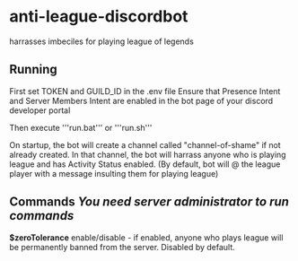 # anti-league-discordbot
harrasses imbeciles for playing league of legends

## Running

First set TOKEN and GUILD_ID in the .env file
Ensure that Presence Intent and Server Members Intent are enabled
in the bot page of your discord developer portal

Then execute '''run.bat''' or '''run.sh'''


On startup, the bot will create a channel called "channel-of-shame" if not
already created. In that channel, the bot will harrass anyone who
is playing league and has Activity Status enabled.
(By default, bot will @ the league player with a message insulting
them for playing league)


## Commands *You need server administrator to run commands*
**$zeroTolerance** enable/disable - if enabled, anyone who plays league
will be permanently banned from the server. Disabled by default.

